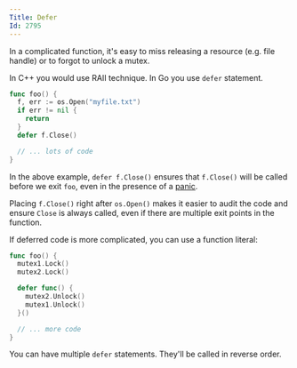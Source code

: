 ```yaml
---
Title: Defer
Id: 2795
---
```


In a complicated function, it's easy to miss releasing a resource (e.g. file handle) or to forgot to unlock a mutex.

In C++ you would use RAII technique. In Go you use `defer` statement.

```go
func foo() {
  f, err := os.Open("myfile.txt")
  if err != nil {
    return
  }
  defer f.Close()

  // ... lots of code
}
```

In the above example, `defer f.Close()` ensures that `f.Close()` will be called before we exit `foo`, even in the presence of a [panic](a-4350).

Placing `f.Close()` right after `os.Open()` makes it easier to audit the code and ensure `Close` is always called, even if there are multiple exit points in the function.

If deferred code is more complicated, you can use a function literal:

```go
func foo() {
  mutex1.Lock()
  mutex2.Lock()

  defer func() {
    mutex2.Unlock()
    mutex1.Unlock()
  }()

  // ... more code
}
```

You can have multiple `defer` statements. They'll be called in reverse order.
